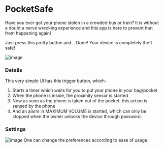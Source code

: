 # PocketSafe

Have you ever got your phone stolen in a crowded bus or train? It is without a doubt a nerve wrecking experience and this app is here to prevent that from happening again!

Just press this pretty button and... Done! Your device is completely theft safe!

![image](https://user-images.githubusercontent.com/29260302/37256883-c56d93d0-2586-11e8-9c1f-cef91c9980ad.png)

### Details
This very simple UI has this trigger button, which-
1. Starts a timer which waits for you to put your phone in your bag/pocket
2. When the phone is inside, the proximity sensor is started
3. Now as soon as the phone is taken out of the pocket, this action is sensed by the phone
4. And an alarm in MAXIMUM VOLUME is started, which can only be stopped when the owner unlocks the device through password.

### Settings
![image](https://user-images.githubusercontent.com/29260302/37256955-29e9434e-2588-11e8-8cbc-65f09a344d11.png)
One can change the preferences according to ease of usage.
